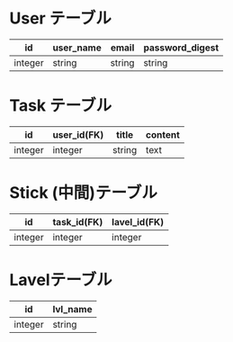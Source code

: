 # User テーブル

|  id  |  user_name  |  email  |  password_digest  |
| ---- | ---- | ---- | ---- |
|  integer  |  string  |  string  |  string  |


# Task テーブル

|  id  |  user_id(FK)  |  title  |  content  |
| ---- | ---- | ---- | ---- |
|  integer  |  integer  |  string  |  text  |


# Stick (中間)テーブル

|  id  |  task_id(FK)  |  lavel_id(FK)  |
| ---- | ---- | ---- |
|  integer  |  integer  |  integer  |


# Lavelテーブル

|  id  |  lvl_name  |
| ---- | ---- |
|  integer  |  string  |